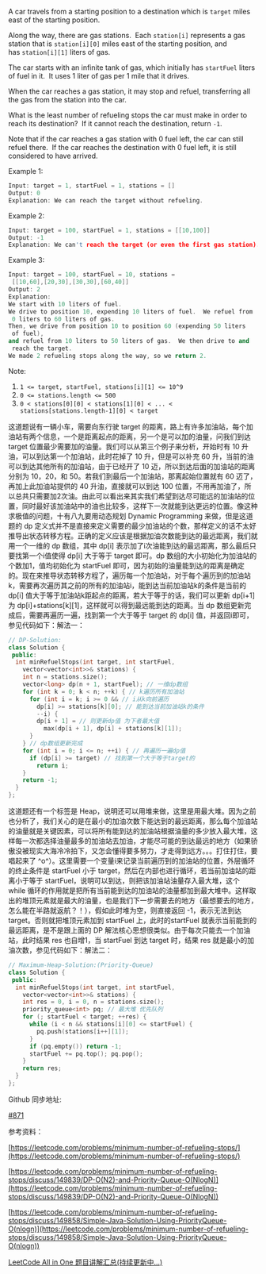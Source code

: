 A car travels from a starting position to a destination which is `target` miles east of the starting position.

Along the way, there are gas stations.  Each `station[i]` represents a gas station that is `station[i][0]` miles east of the starting position, and has `station[i][1]` liters of gas.

The car starts with an infinite tank of gas, which initially has `startFuel` liters of fuel in it.  It uses 1 liter of gas per 1 mile that it drives.

When the car reaches a gas station, it may stop and refuel, transferring all the gas from the station into the car.

What is the least number of refueling stops the car must make in order to reach its destination?  If it cannot reach the destination, return `-1`.

Note that if the car reaches a gas station with 0 fuel left, the car can still refuel there.  If the car reaches the destination with 0 fuel left, it is still considered to have arrived.

Example 1:

```cpp
Input: target = 1, startFuel = 1, stations = []
Output: 0
Explanation: We can reach the target without refueling.
```

Example 2:

```cpp
Input: target = 100, startFuel = 1, stations = [[10,100]]
Output: -1
Explanation: We can't reach the target (or even the first gas station).
```

Example 3:

```cpp
Input: target = 100, startFuel = 10, stations =
 [[10,60],[20,30],[30,30],[60,40]]
Output: 2
Explanation:
We start with 10 liters of fuel.
We drive to position 10, expending 10 liters of fuel.  We refuel from
 0 liters to 60 liters of gas.
Then, we drive from position 10 to position 60 (expending 50 liters
 of fuel),
and refuel from 10 liters to 50 liters of gas.  We then drive to and
 reach the target.
We made 2 refueling stops along the way, so we return 2.
```

Note:

1. `1 <= target, startFuel, stations[i][1] <= 10^9`
2. `0 <= stations.length <= 500`
3. `0 < stations[0][0] < stations[1][0] < ... < stations[stations.length-1][0] < target`

这道题说有一辆小车，需要向东行驶 target 的距离，路上有许多加油站，每个加油站有两个信息，一个是距离起点的距离，另一个是可以加的油量，问我们到达 target 位置最少需要加的油量。我们可以从第三个例子来分析，开始时有 10 升油，可以到达第一个加油站，此时花掉了 10 升，但是可以补充 60 升，当前的油可以到达其他所有的加油站，由于已经开了 10 迈，所以到达后面的加油站的距离分别为 10，20，和 50。若我们到最后一个加油站，那离起始位置就有 60 迈了，再加上此加油站提供的 40 升油，直接就可以到达 100 位置，不用再加油了，所以总共只需要加2次油。由此可以看出来其实我们希望到达尽可能远的加油站的位置，同时最好该加油站中的油也比较多，这样下一次就能到达更远的位置。像这种求极值的问题，十有八九要用动态规划 Dynamic Programming 来做，但是这道题的 dp 定义式并不是直接来定义需要的最少加油站的个数，那样定义的话不太好推导出状态转移方程。正确的定义应该是根据加油次数能到达的最远距离，我们就用一个一维的 dp 数组，其中 dp[i] 表示加了i次油能到达的最远距离，那么最后只要找第一个i值使得 dp[i] 大于等于 target 即可。dp 数组的大小初始化为加油站的个数加1，值均初始化为 startFuel 即可，因为初始的油量能到达的距离是确定的。现在来推导状态转移方程了，遍历每一个加油站，对于每个遍历到的加油站k，需要再次遍历其之前的所有的加油站i，能到达当前加油站k的条件是当前的 dp[i] 值大于等于加油站k距起点的距离，若大于等于的话，我们可以更新 dp[i+1] 为 dp[i]+stations[k][1]，这样就可以得到最远能到达的距离。当 dp 数组更新完成后，需要再遍历一遍，找到第一个大于等于 target 的 dp[i] 值，并返回i即可，参见代码如下：解法一：

```cpp
// DP-Solution:
class Solution {
 public:
  int minRefuelStops(int target, int startFuel,
    vector<vector<int>>& stations) {
    int n = stations.size();
    vector<long> dp(n + 1, startFuel); // 一维dp数组
    for (int k = 0; k < n; ++k) { // k遍历所有加油站
      for (int i = k; i >= 0 && // i从k向前遍历
        dp[i] >= stations[k][0]; // 能到达当前加油站k的条件
        --i) {
        dp[i + 1] = // 则更新dp值 为下者最大值
          max(dp[i + 1], dp[i] + stations[k][1]);
      }
    } // dp数组更新完成
    for (int i = 0; i <= n; ++i) { // 再遍历一遍dp值 
      if (dp[i] >= target) // 找到第一个大于等于target的
        return i;
    }
    return -1;
  }
};
```

这道题还有一个标签是 Heap，说明还可以用堆来做，这里是用最大堆。因为之前也分析了，我们关心的是在最小的加油次数下能达到的最远距离，那么每个加油站的油量就是关键因素，可以将所有能到达的加油站根据油量的多少放入最大堆，这样每一次都选择油量最多的加油站去加油，才能尽可能的到达最远的地方（如果骄傲没被现实大海冷冷拍下，又怎会懂得要多努力，才走得到远方。。。打住打住，要唱起来了 ^o^）。这里需要一个变量i来记录当前遍历到的加油站的位置，外层循环的终止条件是 startFuel 小于 target，然后在内部也进行循环，若当前加油站的距离小于等于 startFuel，说明可以到达，则把该加油站油量存入最大堆，这个 while 循环的作用就是把所有当前能到达的加油站的油量都加到最大堆中。这样取出的堆顶元素就是最大的油量，也是我们下一步需要去的地方（最想要去的地方，怎么能在半路就返航？！），假如此时堆为空，则直接返回 -1，表示无法到达 target。否则就把堆顶元素加到 startFuel 上，此时的startFuel 就表示当前能到的最远距离，是不是跟上面的 DP 解法核心思想很类似。由于每次只能去一个加油站，此时结果 res 也自增1，当 startFuel 到达 target 时，结果 res 就是最小的加油次数，参见代码如下：解法二：

```cpp
// Maximum-Heap-Solution:(Priority-Queue)
class Solution {
 public:
  int minRefuelStops(int target, int startFuel,
    vector<vector<int>>& stations) {
    int res = 0, i = 0, n = stations.size();
    priority_queue<int> pq; // 最大堆 优先队列
    for (; startFuel < target; ++res) {
      while (i < n && stations[i][0] <= startFuel) {
        pq.push(stations[i++][1]);
      }
      if (pq.empty()) return -1;
      startFuel += pq.top(); pq.pop();
    }
    return res;
  }
};
```

Github 同步地址:

[#871](https://github.com/grandyang/leetcode/issues/871)

参考资料：

[https://leetcode.com/problems/minimum-number-of-refueling-stops/](https://leetcode.com/problems/minimum-number-of-refueling-stops/)

[](https://leetcode.com/problems/minimum-number-of-refueling-stops/discuss/149839/DP-O(N2)-and-Priority-Queue-O(NlogN))[https://leetcode.com/problems/minimum-number-of-refueling-stops/discuss/149839/DP-O(N2)-and-Priority-Queue-O(NlogN)](https://leetcode.com/problems/minimum-number-of-refueling-stops/discuss/149839/DP-O(N2)-and-Priority-Queue-O(NlogN))

[](https://leetcode.com/problems/minimum-number-of-refueling-stops/discuss/149858/Simple-Java-Solution-Using-PriorityQueue-O(nlogn))[https://leetcode.com/problems/minimum-number-of-refueling-stops/discuss/149858/Simple-Java-Solution-Using-PriorityQueue-O(nlogn)](https://leetcode.com/problems/minimum-number-of-refueling-stops/discuss/149858/Simple-Java-Solution-Using-PriorityQueue-O(nlogn))

[LeetCode All in One 题目讲解汇总(持续更新中...)](https://www.cnblogs.com/grandyang/p/4606334.html)